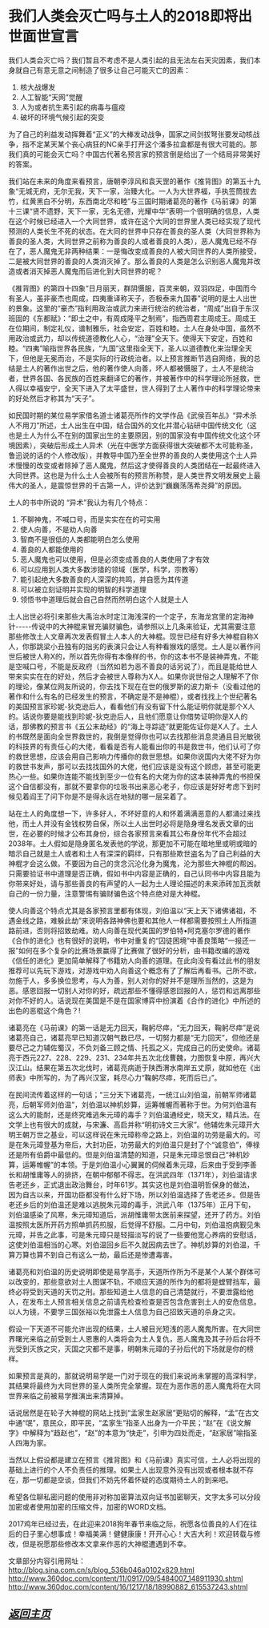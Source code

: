 ﻿我们人类会灭亡吗与土人的2018即将出世面世宣言
==================================================================

我们人类会灭亡吗？我们暂且不考虑不是人类引起的且无法左右天灾因素，我们本身就自己有意无意之间制造了很多让自己可能灭亡的因素：  
1. 核大战爆发  
2. 人工智能“天网”觉醒  
3. 人为或者抗生素引起的病毒与瘟疫  
4. 破坏的环境气候引起的突变 
 
为了自己的利益发动挥舞着“正义”的大棒发动战争，国家之间剑拔弩张要发动核战争，指不定某天某个丧心病狂的NC亲手打开这个潘多拉盒都是有很大可能的。那我们真的可能会灭亡吗？中国古代著名预言家的预言倒是给出了一个结局非常美好的答案。

我们站在未来的角度来看预言，唐朝李淳风和袁天罡的著作《推背图》的第五十九象“无城无府，无尔无我，天下一家，治臻大化。一人为大世界福，手执签筒拔去竹，红黄黑白不分明，东西南北尽和睦”与三国时期诸葛亮的著作《马前课》的第十三课“贤不遗野，天下一家，无名无德，光耀中华”表明一个很明确的信息，人类在这个时候已经进入一个大同世界，或许在这个大同的世界里人类已经实现了现代预测的人类长生不死的状态。在大同的世界中只存在善良的圣人类（大同世界称为善良的圣人类，大同世界之前称为善良的人或者善良的人类），恶人魔鬼已经不存在了，恶人魔鬼无非两种结果：一是悔改变成善良的人被大同世界的人类所接受，二是被大同世界的善良的人类消灭掉了。那么善良的人类是怎么识别恶人魔鬼并改造或者消灭掉恶人魔鬼而后进化到大同世界的呢？
 
《推背图》的第四十四象“日月丽天，群阴慑服，百灵来朝，双羽四足，中国而今有圣人，虽非豪杰也周成，四夷重译称天子，否极泰来九国春”说明的是土人出世的景象。这里的“豪杰”指利用政治或武力来进行统治的统治者，“周成”出自于东汉班固的《东都赋》：“即土之中，有周成隆平之制焉”，指西周君主周成王。周成王在位期间，制定礼仪，谱制雅乐，社会安定，百姓和睦。土人在身处中国，虽然不用政治或武力，却以传统道德教化人心，“治理”全天下。使得天下安定，百姓和睦。“四夷”喻指世界各民族，“九国”这里指全天下，圣人以道德教化来治理全天下，但他是无冕而治，不是实际的行政统治者。以上预言推断节选自网络，我的总结是土人的著作出世之后，他的著作使人向善，坏人都被慑服了，土人不是统治者，世界各国、各民族的百姓来翻译它的著作，并被著作中的科学理论所拯救，世人得以幸福安宁，全天下进入了太平盛世，世人得到了土人著作中的科学理论带来的好处然后才称其为“天子”。

如民国时期的某位易学家借名道士诸葛亮所作的文学作品《武侯百年乩》“异术杀人不用刀”所述，土人出生在中国，结合国外的文化并潜心钻研中国传统文化（这也是土人为什么不在别的国家出生的主要原因，别的国家没有中国传统文化这个环境因素），突破后形成土人异术（光在中医学方面获得很大突破都不太可能称圣，鲁迅说的话的个人修改版），并教导中国乃至全世界的善良的人类使用这个土人异术慢慢的改变或者除掉了恶人魔鬼，然后这才使得善良的人类团结在一起最终进入大同世界。这也是为什么土人会被所有的预言所称赞，是人类世界文明发展史上最伟大的圣人，是震惊世界的千古第一人，评价达到“巍巍荡荡希尧舜”的原因。

土人的书中所说的 “异术”我认为有几个特点：  
1. 不聊神鬼，不喊口号，而是实实在在的可实用  
2. 使人向善，不是劝人向善  
3. 智商不是很低的人类都能明白怎么使用  
4. 善良的人都能使用的  
5. 恶人魔鬼也可以使用，但是必须变成善良的人类使用了才有效  
6. 可以应用到人类大多数涉猎的领域（医学，科学，宗教等）  
7. 能引起绝大多数善良的人深深的共鸣，并自愿为其传道  
8. 可以被立刻证明并实现的明智的科学道理  
9. 领悟书中道理后就会自己自然而然明白这个人就是土人  

土人出世必将引来那些大禹治水时定江海浅深的一个定子，东海龙宫里的定海神针-----传说中的大神棍来冒充骗财骗色，请参照以上几条来验证，尤其需要注意那些修改土人文章再次发表假冒土人本人的大神棍。现世已经有好多大神棍自称X人，你那跳梁小丑独有的拙劣的表演只会让人有种看猴戏的感觉。土人是以著作问世后被世人称X的，所以首先你得有本像样的书，你的这本书不是装神弄鬼，不能是空喊口号，不能是反政府（当然如若为恶不善良的话另说了），而且是能给世人带来实实在在的好处，然后才会被世人尊称为X人。如果你说世俗之人理解不了你的理论，像某位网友所说的，你去找下现在在世的俄罗斯的波力斯卡（没看过他的著作和什么有名的已经发生的预言，不确定是不是神棍），或者找找上个世纪著名的美国预言家珍妮-狄克逊后人，看看他们有没有留下什么能证明你就是那个X人的。话说你要是能找到珍妮-狄克逊后人，且他们愿意让你借势证明你是X人的话，那佛教的预言书《五公末劫经》的“海上寻踪迹”就更能佐证你是X人了。土人的书既然是面向全世界救世的，我倒是觉得你也可以去找那些消息灵通且目光敏锐的科技界的有责任心的大佬，看看是否有人能看出你的书是救世书，他们认可了你的救世思想，应该会用自己影响力传播你的救世思想。如果你说国内大佬不好为你的救世书发声，那可以去找找国外的大佬，他们应该是没有这个顾虑，甚至可能更热心一些。如果你连能不能找到至少一位有名的大佬为你的这本装神弄鬼的书担保这个自信都没有，那就不要拿你的垃圾书出来恶心老子，你应该是好好考虑下到时候见着阎王了问下你是不是得永远在地狱的哪一层呆着了。

站在土人的角度想一下，许多好人，不坏好意的人和怀着满满恶意的人都涌过来找他，而土人并没有金钱权势自保，所以土人出世时必将是隐身埋名发表文章的出世，在必要的时候才公布其身份，综合各家预言来看其公布身份年代不会超过2038年。土人假如是隐身匿名发表他的学说，那更加不可能在暗地里或明或暗的暗示自己就是土人或者和土人有深深的羁绊，只有那些欺世盗名为了自己利益的大神棍才会这么做。不要因为自己的贪念沉沦化身为魔鬼，沦为那些大神棍的帮凶。只需要验证书中道理是否正确，假如书中内容是正确的，自己认同书中内容且能为你带来好处，请与那些善良的有声望的人一起为土人理论描述的未来添砖加瓦贡献自己的一份力量，注意警惕有骗财骗色这个特点绝对是大神棍。

使人向善这个特点尤其是各家预言里都有体现，刘伯温以“天上天下诸佛诸祖，不遇金线之路，难躲此劫”来说明各路神佛也要和其他人一样都需要按照土人所指道路前进，否则将招致劫难。劝人向善在现代美国的罗伯特•阿克塞尔罗德的著作《合作的进化》也有很好的说明，书中对重复的“囚徒困境”中善良策略“一报还一报”如何在多个复杂的比赛场景赢得了比赛做了很好的分析，由书籍改编的游戏《信任的进化》更加简单解释了书籍劝人向善的道理。在此向没有看过此书的朋友推荐可以先玩下游戏，对游戏中劝人向善这个概念有了了解后再看书。己所不欲，勿施于人，多多换位思考，与人为善，别人对你的好并不是理所当然的，这是为恶。感恩回报一切别人对你的好，疏远那些不懂得感恩回报的人，惩罚和远离那些对你不好的人。话说现在美国是不是在国家博弈中扮演着《合作的进化》中所述的出色的恶棍这个角色？!

诸葛亮在《马前课》的第一话是无力回天，鞠躬尽瘁，“无力回天，鞠躬尽瘁”是说诸葛亮自己，诸葛亮早已知道汉朝气数已尽，一切努力都是“无力回天”，但他还是要尽己之力辅佐蜀汉，不负刘备三顾之情、托孤之义，完成自己的历史使命。诸葛亮于西元227、228、229、231、234年共五次北伐曹魏，力图恢复中原，再兴大汉江山。结果在第五次北伐时，诸葛亮病逝于陕西渭水南岸五丈原，就如他在《出师表》中所写的，为了再兴汉室，耗尽心力“鞠躬尽瘁，死而后已」”。

在民间流传着这样的一句话；“三分天下诸葛亮，一统江山刘伯温，前朝军师诸葛亮，后朝军师刘伯温”，刘伯温以神机妙算，运筹帷幄而著称于世。为何刘伯温有这么大的能耐，还是终究难逃朱元璋的毒手？刘伯温通经史，晓天文，精兵法。在文学上也有很大的成就，与宋濂、高启并称“明初诗文三大家”。他辅佐朱元璋开大明王朝万世之基业，可以这样说在朱元璋称帝之路上，刘伯温的功劳是最大的。可是在朱元璋登基为帝后，大封功臣，功劳最大的刘伯温只是封了个“诚意伯”，俸禄还是所有伯爵中最低的。但是刘伯温清楚的知道，只是朱元璋忌恨自己“神机妙算，运筹帷幄”的本领。于是刘伯温小心翼翼的伺候着朱元璋，后来由于受到李善长和胡惟庸等人的排挤，在朝中郁郁不得志。在洪武四年（1371年），刘伯温请求告老还乡，正式退出政治舞台，时年61岁。其实这也是刘伯温明哲保身的做法，因为自古以来，开国功臣都没有什么好下场，所以刘伯温选择了告老还乡。但是告老还乡后的刘伯温还是难以逃脱朱元璋的毒手，洪武八年（1375年）正月下旬，刘伯温感染了风寒，朱元璋知道后，派胡惟庸带太医前来探望，还开了药方。刘伯温按照太医所开药方照单抓药煎服，后觉得不舒服。二月中旬，刘伯温抱病觐见朱元璋，并告之此事，可是朱元璋只是轻描淡写的说了一些要他宽心养病的安慰话，这使刘伯温相当的心寒。刘伯温回乡后不久就因病去世了。神机妙算的刘伯温，千算万算也算不到自己有这么一劫，最后还是惨遭毒害。

诸葛亮和刘伯温的历史说明即使是易学高手，天道所作所为不是某个人某个群体可以改变的，那些意欲对土人图谋不轨，不顺应天道的所作为的都将是螳臂挡车，最终必将受到天道的天罚之刑。那些知道土人信息的自己清楚就行，不要泄露给他人，在发布土人预言相关信息之前请先检查检查是否包含危害到土人的安危信息。以人为镜，不要学三国张裕以免泄露土人信息为自己招致天道的杀身之灾。

假设一下天道不可能允许出现的结果，土人被目光短浅的恶人魔鬼所害。在大同世界曙光来临之前受到土人恩惠的人类将会为土人复仇，恶人魔鬼及其子孙后台将不光受到灭族之灾，灭国之灾都不是事，明朝朱元璋的子孙后代的下场就是你的榜样。

如果预言是真的，那就说明易学是一门对于现在的我们来说尚未掌握的高深科学，其结果将最终为大同世界的圣人类所完全掌握。现在为恶作恶的恶人魔鬼将在大同世界来临之前被易学推演出来清算掉。

话说居然是在轮子大神棍的网站上找到“孟家生赵家居”更贴切的解释，“孟”在古文中通“氓”，意民众，即平民，“孟家生”指圣人出身为一介平民；“赵”在《说文解字》中解释为“趋赵也”，“赵”的本意为“快走”，引申为四处而走，“赵家居”喻指圣人四海为家。

当然以上假设都是建立在预言《推背图》和《马前课》真实可信，土人必将出现的基础上进行的个人不负责任的推理。如果土人出现意外没有出现或者根本就不存在，那一切都是空谈，但我们不妨先怀着怀疑的态度期待土人的到来吧。

希望各位聊私密问题的使用非对称加密算法双向证书加密聊天，文字太多可以分段加密或者使用加密的压缩文件，加密的WORD文档。

2017鸡年已经过去，在此迎来2018狗年春节来临之际，祝愿各位善良的人们在往后的日子里心想事成！幸福美满！健健康康！开开心心！大吉大利！欢迎转载与修改，但是祝愿那些修改本文拿来作恶的大神棍遭遇到不幸。


文章部分内容引用网址：  
http://blog.sina.com.cn/s/blog_536b046a0102x829.html  
http://www.360doc.com/content/11/0917/09/5484007_148911930.shtml  
http://www.360doc.com/content/16/1217/18/18990882_615537243.shtml  


[*返回主页*](.)
------------------------------------------------------------------
